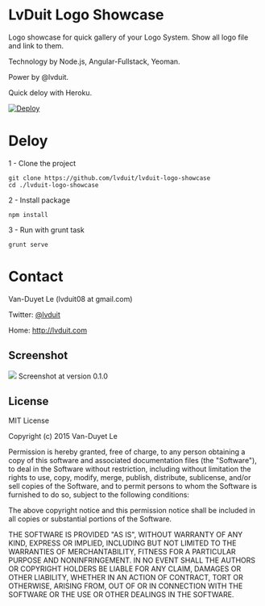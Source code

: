 LvDuit Logo Showcase
=============

Logo showcase for quick gallery of your Logo System. Show all logo file and link to them. 

Technology by Node.js, Angular-Fullstack, Yeoman.

Power by @lvduit.

Quick deloy with Heroku.

[![Deploy](https://www.herokucdn.com/deploy/button.png)](https://heroku.com/deploy)


Deloy
================

1 - Clone the project 
````
git clone https://github.com/lvduit/lvduit-logo-showcase
cd ./lvduit-logo-showcase
````

2 - Install package 
````
npm install
````

3 - Run with grunt task 
````
grunt serve
````


Contact 
=============

Van-Duyet Le (lvduit08 at gmail.com)

Twitter: [@lvduit](http://twitter.com/lvduit)

Home: http://lvduit.com


Screenshot
-----

<img src="http://i.imgur.com/fFYunpW.png" />
Screenshot at version 0.1.0

License
-------
MIT License

Copyright (c) 2015 Van-Duyet Le

Permission is hereby granted, free of charge, to any person obtaining a copy of this software and associated documentation files (the "Software"), to deal in the Software without restriction, including without limitation the rights to use, copy, modify, merge, publish, distribute, sublicense, and/or sell copies of the Software, and to permit persons to whom the Software is furnished to do so, subject to the following conditions:

The above copyright notice and this permission notice shall be included in all copies or substantial portions of the Software.

THE SOFTWARE IS PROVIDED "AS IS", WITHOUT WARRANTY OF ANY KIND, EXPRESS OR IMPLIED, INCLUDING BUT NOT LIMITED TO THE WARRANTIES OF MERCHANTABILITY, FITNESS FOR A PARTICULAR PURPOSE AND NONINFRINGEMENT. IN NO EVENT SHALL THE AUTHORS OR COPYRIGHT HOLDERS BE LIABLE FOR ANY CLAIM, DAMAGES OR OTHER LIABILITY, WHETHER IN AN ACTION OF CONTRACT, TORT OR OTHERWISE, ARISING FROM, OUT OF OR IN CONNECTION WITH THE SOFTWARE OR THE USE OR OTHER DEALINGS IN THE SOFTWARE.
